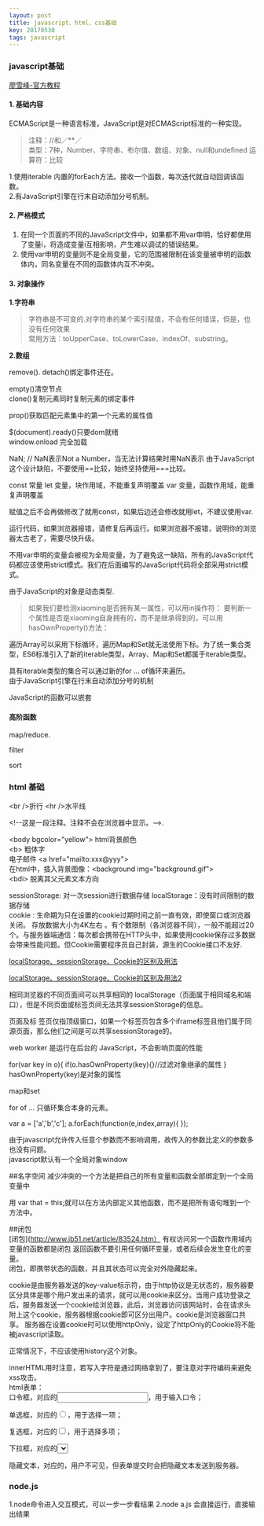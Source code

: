```yaml
---
layout: post
title: javascript、html、css基础
key: 20170530
tags: javascript
---
```

### javascript基础
[廖雪峰-官方教程](https://www.liaoxuefeng.com/wiki/001434446689867b27157e896e74d51a89c25cc8b43bdb3000)  

#### 1. 基础内容  

ECMAScript是一种语言标准，JavaScript是对ECMAScript标准的一种实现。  
> 注释：//和／**／  
> 类型：7种，Number、字符串、布尔值、数组、对象、null和undefined
> 运算符：比较

1.使用iterable 内置的forEach方法。接收一个函数，每次迭代就自动回调该函数。   
2.有JavaScript引擎在行末自动添加分号机制。

#### 2. 严格模式
1. 在同一个页面的不同的JavaScript文件中，如果都不用var申明，恰好都使用了变量i，将造成变量i互相影响，产生难以调试的错误结果。
1. 使用var申明的变量则不是全局变量，它的范围被限制在该变量被申明的函数体内，同名变量在不同的函数体内互不冲突。

#### 3. 对象操作
**1.字符串**
> 字符串是不可变的.对字符串的某个索引赋值，不会有任何错误，但是，也没有任何效果  
> 常用方法：toUpperCase、toLowerCase、indexOf、substring。

**2.数组**

remove(). 
detach()绑定事件还在。

empty()清空节点  
clone()复制元素同时复制元素的绑定事件

prop()获取匹配元素集中的第一个元素的属性值

$(document).ready()只要dom就绪  
window.onload 完全加载

NaN; // NaN表示Not a Number，当无法计算结果时用NaN表示
由于JavaScript这个设计缺陷，不要使用==比较，始终坚持使用===比较。

const 常量
let 变量，块作用域，不能重复声明覆盖
var 变量，函数作用域，能重复声明覆盖    

赋值之后不会再做修改了就用const，如果后边还会修改就用let，不建议使用var.     

运行代码，如果浏览器报错，请修复后再运行。如果浏览器不报错，说明你的浏览器太古老了，需要尽快升级。

不用var申明的变量会被视为全局变量，为了避免这一缺陷，所有的JavaScript代码都应该使用strict模式。我们在后面编写的JavaScript代码将全部采用strict模式。

由于JavaScript的对象是动态类型.     
> 如果我们要检测xiaoming是否拥有某一属性，可以用in操作符：
> 要判断一个属性是否是xiaoming自身拥有的，而不是继承得到的，可以用hasOwnProperty()方法：

遍历Array可以采用下标循环，遍历Map和Set就无法使用下标。为了统一集合类型，ES6标准引入了新的iterable类型，Array、Map和Set都属于iterable类型。

具有iterable类型的集合可以通过新的for ... of循环来遍历。  
由于JavaScript引擎在行末自动添加分号的机制

JavaScript的函数可以嵌套

#### 高阶函数
map/reduce. 

filter

sort

### html 基础
\<br />折行 
\<hr />水平线

\<!--这是一段注释。注释不会在浏览器中显示。-->. 
 
\<body bgcolor="yellow"> html背景颜色  
\<b> 粗体字   
电子邮件 \<a href="mailto:xxx@yyy">   
在html中，插入背景图像：\<background img="background.gif">   
\<bdi> 脱离其父元素文本方向

sessionStorage: 对一次session进行数据存储
localStorage：没有时间限制的数据存储   
cookie : 生命期为只在设置的cookie过期时间之前一直有效，即使窗口或浏览器关闭。 存放数据大小为4K左右 。有个数限制（各浏览器不同），一般不能超过20个。与服务器端通信：每次都会携带在HTTP头中，如果使用cookie保存过多数据会带来性能问题。但Cookie需要程序员自己封装，源生的Cookie接口不友好. 

[localStorage、sessionStorage、Cookie的区别及用法](https://segmentfault.com/a/1190000012057010)  

[localStorage、sessionStorage、Cookie的区别及用法2](https://www.jianshu.com/p/f7b81e101a8c)  

相同浏览器的不同页面间可以共享相同的 localStorage（页面属于相同域名和端口），但是不同页面或标签页间无法共享sessionStorage的信息。  

页面及标 签页仅指顶级窗口，如果一个标签页包含多个iframe标签且他们属于同源页面，那么他们之间是可以共享sessionStorage的。  

web worker 是运行在后台的 JavaScript，不会影响页面的性能

for(var key in o){
    if(o.hasOwnProperty(key){}//过滤对象继承的属性
}
hasOwnProperty(key)是对象的属性  

map和set

for of ...  只循环集合本身的元素。  

var a = ['a','b','c'];
a.forEach(function(e,index,array){
});

由于javascript允许传入任意个参数而不影响调用，故传入的参数比定义的参数多也没有问题。    
javascript默认有一个全局对象window

##名字空间
减少冲突的一个方法是把自己的所有变量和函数全部绑定到一个全局变量中

用 var that = this;就可以在方法内部定义其他函数，而不是把所有语句堆到一个方法中。

##闭包     
[闭包](http://www.jb51.net/article/83524.htm）
有权访问另一个函数作用域内变量的函数都是闭包
返回函数不要引用任何循环变量，或者后续会发生变化的变量。   
闭包，即携带状态的函数，并且其状态可以完全对外隐藏起来。  

cookie是由服务器发送的key-value标示符，由于http协议是无状态的，服务器要区分具体是哪个用户发出来的请求，就可以用cookie来区分。当用户成功登录之后，服务器发送一个cookie给浏览器，此后，浏览器访问该网站时，会在请求头附上这个cookie，服务器根据cookie即可区分出用户。cookie是浏览器窗口共享。
服务器在设置cookie时可以使用httpOnly，设定了httpOnly的Cookie将不能被javascript读取。

正常情况下，不应该使用history这个对象。  

innerHTML用时注意，若写入字符是通过网络拿到了，要注意对字符编码来避免xss攻击。   
html表单：  
口令框，对应的<input type="password">，用于输入口令；

单选框，对应的<input type="radio">，用于选择一项；

复选框，对应的<input type="checkbox">，用于选择多项；

下拉框，对应的<select>，用于选择一项；

隐藏文本，对应的<input type="hidden">，用户不可见，但表单提交时会把隐藏文本发送到服务器。  

### node.js   
1.node命令进入交互模式，可以一步一步看结果
2.node a.js 会直接运行，直接输出结果